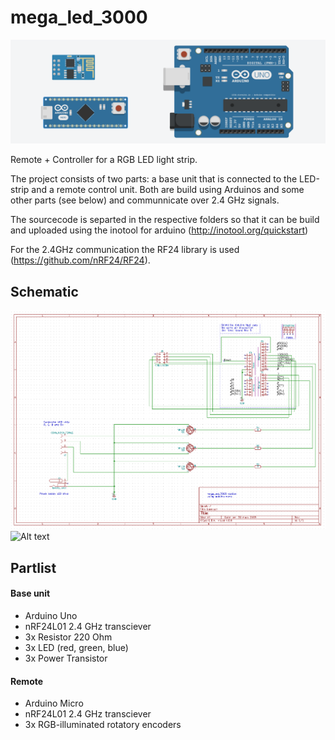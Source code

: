 # mega_led_3000

![Alt text](images/title.png?raw=true "Title")

Remote + Controller for a RGB LED light strip.

The project consists of two parts: a base unit that is connected to the LED-strip and a remote control unit. Both are build using Arduinos and some other parts (see below) and communnicate over 2.4 GHz signals.

The sourcecode is separted in the respective folders so that it can be build and uploaded using the inotool for arduino (http://inotool.org/quickstart)

For the 2.4GHz communication the RF24 library is used (https://github.com/nRF24/RF24).

## Schematic
![Alt text](images/schematic_base_img.png?raw=true "Schemaric Base")
![Alt text](images/schemaric_remote.png?raw=true "Schemaric Remote")


## Partlist

#### Base unit
- Arduino Uno
- nRF24L01 2.4 GHz transciever
- 3x Resistor 220 Ohm
- 3x LED (red, green, blue)
- 3x Power Transistor

#### Remote
- Arduino Micro
- nRF24L01 2.4 GHz transciever
- 3x RGB-illuminated rotatory encoders

